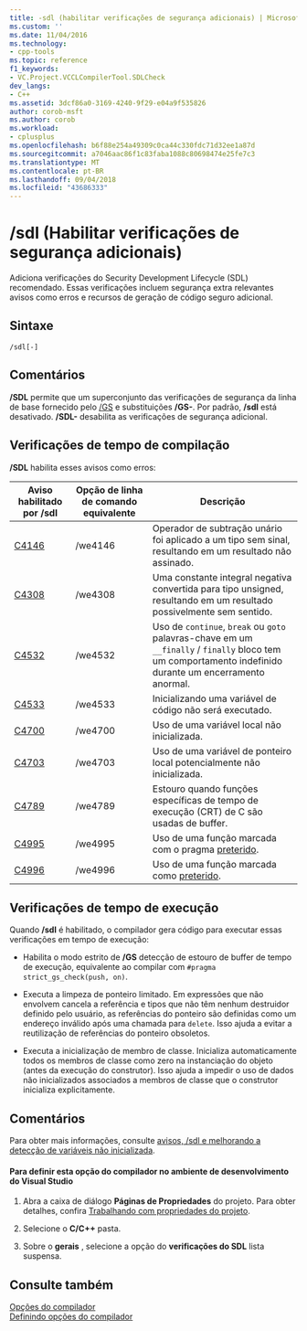 ```yaml
---
title: -sdl (habilitar verificações de segurança adicionais) | Microsoft Docs
ms.custom: ''
ms.date: 11/04/2016
ms.technology:
- cpp-tools
ms.topic: reference
f1_keywords:
- VC.Project.VCCLCompilerTool.SDLCheck
dev_langs:
- C++
ms.assetid: 3dcf86a0-3169-4240-9f29-e04a9f535826
author: corob-msft
ms.author: corob
ms.workload:
- cplusplus
ms.openlocfilehash: b6f88e254a49309c0ca44c330fdc71d32ee1a87d
ms.sourcegitcommit: a7046aac86f1c83faba1088c80698474e25fe7c3
ms.translationtype: MT
ms.contentlocale: pt-BR
ms.lasthandoff: 09/04/2018
ms.locfileid: "43686333"
---
```

# <a name="sdl-enable-additional-security-checks"></a>/sdl (Habilitar verificações de segurança adicionais)
Adiciona verificações do Security Development Lifecycle (SDL) recomendado. Essas verificações incluem segurança extra relevantes avisos como erros e recursos de geração de código seguro adicional.  
  
## <a name="syntax"></a>Sintaxe  
  
```  
/sdl[-]  
```  
  
## <a name="remarks"></a>Comentários  
 **/SDL** permite que um superconjunto das verificações de segurança da linha de base fornecido pelo [/GS](../../build/reference/gs-buffer-security-check.md) e substituições **/GS-**. Por padrão, **/sdl** está desativado. **/SDL-** desabilita as verificações de segurança adicional.  
  
## <a name="compile-time-checks"></a>Verificações de tempo de compilação  
 **/SDL** habilita esses avisos como erros:  
  
|Aviso habilitado por /sdl|Opção de linha de comando equivalente|Descrição|  
|------------------------------|-------------------------------------|-----------------|  
|[C4146](../../error-messages/compiler-warnings/compiler-warning-level-2-c4146.md)|/we4146|Operador de subtração unário foi aplicado a um tipo sem sinal, resultando em um resultado não assinado.|  
|[C4308](../../error-messages/compiler-warnings/compiler-warning-level-2-c4308.md)|/we4308|Uma constante integral negativa convertida para tipo unsigned, resultando em um resultado possivelmente sem sentido.|  
|[C4532](../../error-messages/compiler-warnings/compiler-warning-level-1-c4532.md)|/we4532|Uso de `continue`, `break` ou `goto` palavras-chave em um `__finally` / `finally` bloco tem um comportamento indefinido durante um encerramento anormal.|  
|[C4533](../../error-messages/compiler-warnings/compiler-warning-level-1-c4533.md)|/we4533|Inicializando uma variável de código não será executado.|  
|[C4700](../../error-messages/compiler-warnings/compiler-warning-level-1-and-level-4-c4700.md)|/we4700|Uso de uma variável local não inicializada.|  
|[C4703](../../error-messages/compiler-warnings/compiler-warning-level-4-c4703.md)|/we4703|Uso de uma variável de ponteiro local potencialmente não inicializada.|  
|[C4789](../../error-messages/compiler-warnings/compiler-warning-level-1-c4789.md)|/we4789|Estouro quando funções específicas de tempo de execução (CRT) de C são usadas de buffer.|  
|[C4995](../../error-messages/compiler-warnings/compiler-warning-level-3-c4995.md)|/we4995|Uso de uma função marcada com o pragma [preterido](../../preprocessor/deprecated-c-cpp.md).|  
|[C4996](../../error-messages/compiler-warnings/compiler-warning-level-3-c4996.md)|/we4996|Uso de uma função marcada como [preterido](../../cpp/deprecated-cpp.md).|  
  
## <a name="runtime-checks"></a>Verificações de tempo de execução  
 Quando **/sdl** é habilitado, o compilador gera código para executar essas verificações em tempo de execução:  
  
-   Habilita o modo estrito de **/GS** detecção de estouro de buffer de tempo de execução, equivalente ao compilar com `#pragma strict_gs_check(push, on)`.  
  
-   Executa a limpeza de ponteiro limitado. Em expressões que não envolvem cancela a referência e tipos que não têm nenhum destruidor definido pelo usuário, as referências do ponteiro são definidas como um endereço inválido após uma chamada para `delete`. Isso ajuda a evitar a reutilização de referências do ponteiro obsoletos.  
  
-   Executa a inicialização de membro de classe. Inicializa automaticamente todos os membros de classe como zero na instanciação do objeto (antes da execução do construtor). Isso ajuda a impedir o uso de dados não inicializados associados a membros de classe que o construtor inicializa explicitamente.  
  
## <a name="remarks"></a>Comentários  
 Para obter mais informações, consulte [avisos, /sdl e melhorando a detecção de variáveis não inicializada](https://cloudblogs.microsoft.com/microsoftsecure/2012/06/06/warnings-sdl-and-improving-uninitialized-variable-detection/).  
  
#### <a name="to-set-this-compiler-option-in-the-visual-studio-development-environment"></a>Para definir esta opção do compilador no ambiente de desenvolvimento do Visual Studio  
  
1.  Abra a caixa de diálogo **Páginas de Propriedades** do projeto. Para obter detalhes, confira [Trabalhando com propriedades do projeto](../../ide/working-with-project-properties.md).  
  
2.  Selecione o **C/C++** pasta.  
  
3.  Sobre o **gerais** , selecione a opção do **verificações do SDL** lista suspensa.  
  
## <a name="see-also"></a>Consulte também  
 [Opções do compilador](../../build/reference/compiler-options.md)   
 [Definindo opções do compilador](../../build/reference/setting-compiler-options.md)